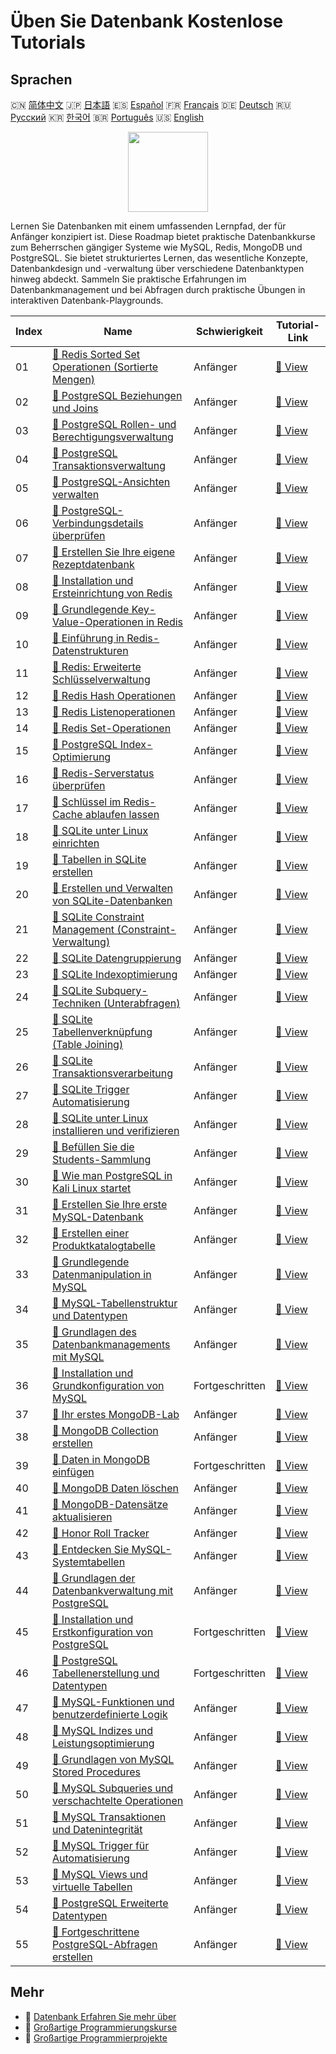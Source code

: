 # Üben Sie Datenbank Kostenlose Tutorials

## Sprachen

🇨🇳 [简体中文](README_zh.md) 🇯🇵 [日本語](README_ja.md) 🇪🇸 [Español](README_es.md) 🇫🇷 [Français](README_fr.md) 🇩🇪 [Deutsch](README_de.md) 🇷🇺 [Русский](README_ru.md) 🇰🇷 [한국어](README_ko.md) 🇧🇷 [Português](README_pt.md) 🇺🇸 [English](README.md) 

<div align="center">
<img width="128px" src="https://file.labex.io/path/S2s0kYPxCISr.png">
</div>

Lernen Sie Datenbanken mit einem umfassenden Lernpfad, der für Anfänger konzipiert ist. Diese Roadmap bietet praktische Datenbankkurse zum Beherrschen gängiger Systeme wie MySQL, Redis, MongoDB und PostgreSQL. Sie bietet strukturiertes Lernen, das wesentliche Konzepte, Datenbankdesign und -verwaltung über verschiedene Datenbanktypen hinweg abdeckt. Sammeln Sie praktische Erfahrungen im Datenbankmanagement und bei Abfragen durch praktische Übungen in interaktiven Datenbank-Playgrounds.

|   Index | Name                                                                                                                                                 | Schwierigkeit   | Tutorial-Link                                                                                           |
|---------|------------------------------------------------------------------------------------------------------------------------------------------------------|-----------------|---------------------------------------------------------------------------------------------------------|
|      01 | [📖 Redis Sorted Set Operationen (Sortierte Mengen)](https://labex.io/de/tutorials/redis-redis-sorted-set-operations-552105)                         | Anfänger        | [🔗 View](https://labex.io/de/tutorials/redis-redis-sorted-set-operations-552105)                       |
|      02 | [📖 PostgreSQL Beziehungen und Joins](https://labex.io/de/tutorials/postgresql-postgresql-relationships-and-joins-550959)                            | Anfänger        | [🔗 View](https://labex.io/de/tutorials/postgresql-postgresql-relationships-and-joins-550959)           |
|      03 | [📖 PostgreSQL Rollen- und Berechtigungsverwaltung](https://labex.io/de/tutorials/postgresql-postgresql-role-and-permission-management-550960)       | Anfänger        | [🔗 View](https://labex.io/de/tutorials/postgresql-postgresql-role-and-permission-management-550960)    |
|      04 | [📖 PostgreSQL Transaktionsverwaltung](https://labex.io/de/tutorials/postgresql-postgresql-transaction-management-550964)                            | Anfänger        | [🔗 View](https://labex.io/de/tutorials/postgresql-postgresql-transaction-management-550964)            |
|      05 | [📖 PostgreSQL-Ansichten verwalten](https://labex.io/de/tutorials/postgresql-postgresql-views-management-550966)                                     | Anfänger        | [🔗 View](https://labex.io/de/tutorials/postgresql-postgresql-views-management-550966)                  |
|      06 | [📖 PostgreSQL-Verbindungsdetails überprüfen](https://labex.io/de/tutorials/postgresql-verify-postgresql-connection-details-551083)                  | Anfänger        | [🔗 View](https://labex.io/de/tutorials/postgresql-verify-postgresql-connection-details-551083)         |
|      07 | [📖 Erstellen Sie Ihre eigene Rezeptdatenbank](https://labex.io/de/tutorials/postgresql-create-your-own-recipe-database-551100)                      | Anfänger        | [🔗 View](https://labex.io/de/tutorials/postgresql-create-your-own-recipe-database-551100)              |
|      08 | [📖 Installation und Ersteinrichtung von Redis](https://labex.io/de/tutorials/redis-installation-and-initial-setup-of-redis-552075)                  | Anfänger        | [🔗 View](https://labex.io/de/tutorials/redis-installation-and-initial-setup-of-redis-552075)           |
|      09 | [📖 Grundlegende Key-Value-Operationen in Redis](https://labex.io/de/tutorials/redis-basic-key-value-operations-in-redis-552077)                     | Anfänger        | [🔗 View](https://labex.io/de/tutorials/redis-basic-key-value-operations-in-redis-552077)               |
|      10 | [📖 Einführung in Redis-Datenstrukturen](https://labex.io/de/tutorials/redis-introduction-to-redis-data-structures-552078)                           | Anfänger        | [🔗 View](https://labex.io/de/tutorials/redis-introduction-to-redis-data-structures-552078)             |
|      11 | [📖 Redis: Erweiterte Schlüsselverwaltung](https://labex.io/de/tutorials/redis-redis-advanced-key-management-552094)                                 | Anfänger        | [🔗 View](https://labex.io/de/tutorials/redis-redis-advanced-key-management-552094)                     |
|      12 | [📖 Redis Hash Operationen](https://labex.io/de/tutorials/redis-redis-hash-operations-552096)                                                        | Anfänger        | [🔗 View](https://labex.io/de/tutorials/redis-redis-hash-operations-552096)                             |
|      13 | [📖 Redis Listenoperationen](https://labex.io/de/tutorials/redis-redis-list-operations-552098)                                                       | Anfänger        | [🔗 View](https://labex.io/de/tutorials/redis-redis-list-operations-552098)                             |
|      14 | [📖 Redis Set-Operationen](https://labex.io/de/tutorials/redis-redis-set-operations-552104)                                                          | Anfänger        | [🔗 View](https://labex.io/de/tutorials/redis-redis-set-operations-552104)                              |
|      15 | [📖 PostgreSQL Index-Optimierung](https://labex.io/de/tutorials/postgresql-postgresql-index-optimization-550955)                                     | Anfänger        | [🔗 View](https://labex.io/de/tutorials/postgresql-postgresql-index-optimization-550955)                |
|      16 | [📖 Redis-Serverstatus überprüfen](https://labex.io/de/tutorials/redis-verify-redis-server-status-552152)                                            | Anfänger        | [🔗 View](https://labex.io/de/tutorials/redis-verify-redis-server-status-552152)                        |
|      17 | [📖 Schlüssel im Redis-Cache ablaufen lassen](https://labex.io/de/tutorials/redis-expire-keys-in-redis-cache-552156)                                 | Anfänger        | [🔗 View](https://labex.io/de/tutorials/redis-expire-keys-in-redis-cache-552156)                        |
|      18 | [📖 SQLite unter Linux einrichten](https://labex.io/de/tutorials/sqlite-setting-up-sqlite-in-linux-552335)                                           | Anfänger        | [🔗 View](https://labex.io/de/tutorials/sqlite-setting-up-sqlite-in-linux-552335)                       |
|      19 | [📖 Tabellen in SQLite erstellen](https://labex.io/de/tutorials/sqlite-building-tables-in-sqlite-552336)                                             | Anfänger        | [🔗 View](https://labex.io/de/tutorials/sqlite-building-tables-in-sqlite-552336)                        |
|      20 | [📖 Erstellen und Verwalten von SQLite-Datenbanken](https://labex.io/de/tutorials/sqlite-creating-and-managing-sqlite-databases-552337)              | Anfänger        | [🔗 View](https://labex.io/de/tutorials/sqlite-creating-and-managing-sqlite-databases-552337)           |
|      21 | [📖 SQLite Constraint Management (Constraint-Verwaltung)](https://labex.io/de/tutorials/sqlite-sqlite-constraint-management-552545)                  | Anfänger        | [🔗 View](https://labex.io/de/tutorials/sqlite-sqlite-constraint-management-552545)                     |
|      22 | [📖 SQLite Datengruppierung](https://labex.io/de/tutorials/sqlite-sqlite-data-grouping-552547)                                                       | Anfänger        | [🔗 View](https://labex.io/de/tutorials/sqlite-sqlite-data-grouping-552547)                             |
|      23 | [📖 SQLite Indexoptimierung](https://labex.io/de/tutorials/sqlite-sqlite-index-optimization-552552)                                                  | Anfänger        | [🔗 View](https://labex.io/de/tutorials/sqlite-sqlite-index-optimization-552552)                        |
|      24 | [📖 SQLite Subquery-Techniken (Unterabfragen)](https://labex.io/de/tutorials/sqlite-sqlite-subquery-techniques-552555)                               | Anfänger        | [🔗 View](https://labex.io/de/tutorials/sqlite-sqlite-subquery-techniques-552555)                       |
|      25 | [📖 SQLite Tabellenverknüpfung (Table Joining)](https://labex.io/de/tutorials/sqlite-sqlite-table-joining-552556)                                    | Anfänger        | [🔗 View](https://labex.io/de/tutorials/sqlite-sqlite-table-joining-552556)                             |
|      26 | [📖 SQLite Transaktionsverarbeitung](https://labex.io/de/tutorials/sqlite-sqlite-transaction-handling-552558)                                        | Anfänger        | [🔗 View](https://labex.io/de/tutorials/sqlite-sqlite-transaction-handling-552558)                      |
|      27 | [📖 SQLite Trigger Automatisierung](https://labex.io/de/tutorials/sqlite-sqlite-trigger-automation-552559)                                           | Anfänger        | [🔗 View](https://labex.io/de/tutorials/sqlite-sqlite-trigger-automation-552559)                        |
|      28 | [📖 SQLite unter Linux installieren und verifizieren](https://labex.io/de/tutorials/sqlite-install-and-verify-sqlite-on-linux-552579)                | Anfänger        | [🔗 View](https://labex.io/de/tutorials/sqlite-install-and-verify-sqlite-on-linux-552579)               |
|      29 | [📖 Befüllen Sie die Students-Sammlung](https://labex.io/de/tutorials/mongodb-populate-the-students-collection-425481)                               | Anfänger        | [🔗 View](https://labex.io/de/tutorials/mongodb-populate-the-students-collection-425481)                |
|      30 | [📖 Wie man PostgreSQL in Kali Linux startet](https://labex.io/de/tutorials/kali-how-to-start-postgresql-in-kali-linux-417476)                       | Anfänger        | [🔗 View](https://labex.io/de/tutorials/kali-how-to-start-postgresql-in-kali-linux-417476)              |
|      31 | [📖 Erstellen Sie Ihre erste MySQL-Datenbank](https://labex.io/de/tutorials/mysql-create-your-first-mysql-database-418265)                           | Anfänger        | [🔗 View](https://labex.io/de/tutorials/mysql-create-your-first-mysql-database-418265)                  |
|      32 | [📖 Erstellen einer Produktkatalogtabelle](https://labex.io/de/tutorials/mysql-create-a-product-catalog-table-418298)                                | Anfänger        | [🔗 View](https://labex.io/de/tutorials/mysql-create-a-product-catalog-table-418298)                    |
|      33 | [📖 Grundlegende Datenmanipulation in MySQL](https://labex.io/de/tutorials/sql-mysql-basic-data-manipulation-418303)                                 | Anfänger        | [🔗 View](https://labex.io/de/tutorials/sql-mysql-basic-data-manipulation-418303)                       |
|      34 | [📖 MySQL-Tabellenstruktur und Datentypen](https://labex.io/de/tutorials/mysql-mysql-table-structure-and-data-types-418307)                          | Anfänger        | [🔗 View](https://labex.io/de/tutorials/mysql-mysql-table-structure-and-data-types-418307)              |
|      35 | [📖 Grundlagen des Datenbankmanagements mit MySQL](https://labex.io/de/tutorials/mysql-database-management-fundamentals-with-mysql-418414)           | Anfänger        | [🔗 View](https://labex.io/de/tutorials/mysql-database-management-fundamentals-with-mysql-418414)       |
|      36 | [📖 Installation und Grundkonfiguration von MySQL](https://labex.io/de/tutorials/mysql-installation-and-basic-configuration-of-mysql-418415)         | Fortgeschritten | [🔗 View](https://labex.io/de/tutorials/mysql-installation-and-basic-configuration-of-mysql-418415)     |
|      37 | [📖 Ihr erstes MongoDB-Lab](https://labex.io/de/tutorials/mongodb-your-first-mongodb-lab-420660)                                                     | Anfänger        | [🔗 View](https://labex.io/de/tutorials/mongodb-your-first-mongodb-lab-420660)                          |
|      38 | [📖 MongoDB Collection erstellen](https://labex.io/de/tutorials/mongodb-create-mongodb-collection-420695)                                            | Anfänger        | [🔗 View](https://labex.io/de/tutorials/mongodb-create-mongodb-collection-420695)                       |
|      39 | [📖 Daten in MongoDB einfügen](https://labex.io/de/tutorials/mongodb-insert-data-in-mongodb-420696)                                                  | Fortgeschritten | [🔗 View](https://labex.io/de/tutorials/mongodb-insert-data-in-mongodb-420696)                          |
|      40 | [📖 MongoDB Daten löschen](https://labex.io/de/tutorials/mongodb-delete-mongodb-data-420822)                                                         | Anfänger        | [🔗 View](https://labex.io/de/tutorials/mongodb-delete-mongodb-data-420822)                             |
|      41 | [📖 MongoDB-Datensätze aktualisieren](https://labex.io/de/tutorials/mongodb-update-mongodb-records-420823)                                           | Anfänger        | [🔗 View](https://labex.io/de/tutorials/mongodb-update-mongodb-records-420823)                          |
|      42 | [📖 Honor Roll Tracker](https://labex.io/de/tutorials/mongodb-honor-roll-tracker-425476)                                                             | Anfänger        | [🔗 View](https://labex.io/de/tutorials/mongodb-honor-roll-tracker-425476)                              |
|      43 | [📖 Entdecken Sie MySQL-Systemtabellen](https://labex.io/de/tutorials/mysql-explore-mysql-system-tables-391702)                                      | Anfänger        | [🔗 View](https://labex.io/de/tutorials/mysql-explore-mysql-system-tables-391702)                       |
|      44 | [📖 Grundlagen der Datenbankverwaltung mit PostgreSQL](https://labex.io/de/tutorials/postgresql-database-management-basics-with-postgresql-550899)   | Anfänger        | [🔗 View](https://labex.io/de/tutorials/postgresql-database-management-basics-with-postgresql-550899)   |
|      45 | [📖 Installation und Erstkonfiguration von PostgreSQL](https://labex.io/de/tutorials/postgresql-installation-and-initial-setup-of-postgresql-550900) | Fortgeschritten | [🔗 View](https://labex.io/de/tutorials/postgresql-installation-and-initial-setup-of-postgresql-550900) |
|      46 | [📖 PostgreSQL Tabellenerstellung und Datentypen](https://labex.io/de/tutorials/postgresql-postgresql-table-creation-and-data-types-550901)          | Fortgeschritten | [🔗 View](https://labex.io/de/tutorials/postgresql-postgresql-table-creation-and-data-types-550901)     |
|      47 | [📖 MySQL-Funktionen und benutzerdefinierte Logik](https://labex.io/de/tutorials/mysql-mysql-functions-and-custom-logic-550908)                      | Anfänger        | [🔗 View](https://labex.io/de/tutorials/mysql-mysql-functions-and-custom-logic-550908)                  |
|      48 | [📖 MySQL Indizes und Leistungsoptimierung](https://labex.io/de/tutorials/mysql-mysql-indexes-and-performance-optimization-550910)                   | Anfänger        | [🔗 View](https://labex.io/de/tutorials/mysql-mysql-indexes-and-performance-optimization-550910)        |
|      49 | [📖 Grundlagen von MySQL Stored Procedures](https://labex.io/de/tutorials/mysql-mysql-stored-procedures-basics-550915)                               | Anfänger        | [🔗 View](https://labex.io/de/tutorials/mysql-mysql-stored-procedures-basics-550915)                    |
|      50 | [📖 MySQL Subqueries und verschachtelte Operationen](https://labex.io/de/tutorials/mysql-mysql-subqueries-and-nested-operations-550916)              | Anfänger        | [🔗 View](https://labex.io/de/tutorials/mysql-mysql-subqueries-and-nested-operations-550916)            |
|      51 | [📖 MySQL Transaktionen und Datenintegrität](https://labex.io/de/tutorials/mysql-mysql-transactions-and-data-integrity-550918)                       | Anfänger        | [🔗 View](https://labex.io/de/tutorials/mysql-mysql-transactions-and-data-integrity-550918)             |
|      52 | [📖 MySQL Trigger für Automatisierung](https://labex.io/de/tutorials/mysql-mysql-triggers-for-automation-550919)                                     | Anfänger        | [🔗 View](https://labex.io/de/tutorials/mysql-mysql-triggers-for-automation-550919)                     |
|      53 | [📖 MySQL Views und virtuelle Tabellen](https://labex.io/de/tutorials/mysql-mysql-views-and-virtual-tables-550920)                                   | Anfänger        | [🔗 View](https://labex.io/de/tutorials/mysql-mysql-views-and-virtual-tables-550920)                    |
|      54 | [📖 PostgreSQL Erweiterte Datentypen](https://labex.io/de/tutorials/postgresql-postgresql-advanced-data-types-550947)                                | Anfänger        | [🔗 View](https://labex.io/de/tutorials/postgresql-postgresql-advanced-data-types-550947)               |
|      55 | [📖 Fortgeschrittene PostgreSQL-Abfragen erstellen](https://labex.io/de/tutorials/postgresql-postgresql-advanced-query-writing-550948)               | Anfänger        | [🔗 View](https://labex.io/de/tutorials/postgresql-postgresql-advanced-query-writing-550948)            |

## Mehr

- 🔗 [Datenbank Erfahren Sie mehr über](https://labex.io/de/skilltrees/database)
- 🔗 [Großartige Programmierungskurse](https://github.com/labex-labs/awesome-programming-courses)
- 🔗 [Großartige Programmierprojekte](https://github.com/labex-labs/awesome-programming-projects)

